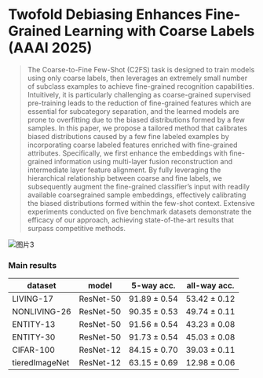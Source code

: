 # Twofold Debiasing Enhances Fine-Grained Learning with Coarse Labels (AAAI 2025)

>The Coarse-to-Fine Few-Shot (C2FS) task is designed to train models using only coarse labels, then leverages an extremely small number of subclass examples to achieve fine-grained recognition capabilities. Intuitively, it is particularly challenging as coarse-grained supervised pre-training leads to the reduction of fine-grained features which are essential for subcategory separation, and the learned models are prone to overfitting due to the biased distributions formed by a few samples. In this paper, we propose a tailored method that calibrates biased distributions caused by a few fine labeled examples by incorporating coarse labeled features enriched with fine-grained attributes. Specifically, we first enhance the embeddings with fine-grained information using multi-layer fusion reconstruction and intermediate layer feature alignment. By fully leveraging the hierarchical relationship between coarse and fine labels, we subsequently augment the fine-grained classifier’s input with readily available coarsegrained sample embeddings, effectively calibrating the biased distributions formed within the few-shot context. Extensive experiments conducted on five benchmark datasets demonstrate the efficacy of our approach, achieving state-of-the-art results that surpass competitive methods.

![图片3](https://github.com/user-attachments/assets/b6e077f6-5895-444a-aef6-2a000aa32fe6)

### Main results

| dataset           | model     |  5-way acc.   | all-way acc. | 
|----------------|:-----------:|:--------------:|:--------------:|
| LIVING-17      | ResNet-50 | 91.89 ± 0.54 | 53.42 ± 0.12 |
| NONLIVING-26   | ResNet-50 | 90.35 ± 0.53 | 49.74 ± 0.11 |
| ENTITY-13      | ResNet-50 | 91.56 ± 0.54 | 43.23 ± 0.08 | 
| ENTITY-30      | ResNet-50 | 91.73 ± 0.54 | 45.03 ± 0.08 | 
| CIFAR-100      | ResNet-12 | 84.15 ± 0.70 | 39.03 ± 0.11 |
| tieredImageNet | ResNet-12 | 63.15 ± 0.69 | 12.98 ± 0.06 |
